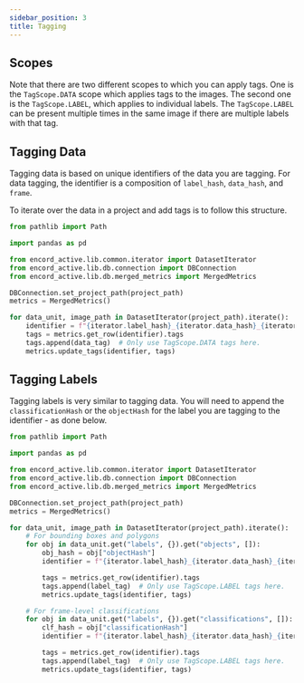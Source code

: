 ```yaml
---
sidebar_position: 3
title: Tagging
---
```


## Scopes

Note that there are two different scopes to which you can apply tags.
One is the `TagScope.DATA` scope which applies tags to the images.
The second one is the `TagScope.LABEL`, which applies to individual labels.
The `TagScope.LABEL` can be present multiple times in the same image if there are multiple labels with that tag.

## Tagging Data

Tagging data is based on unique identifiers of the data you are tagging.
For data tagging, the identifier is a composition of `label_hash`, `data_hash`, and `frame`.

To iterate over the data in a project and add tags is to follow this structure.

```python
from pathlib import Path

import pandas as pd

from encord_active.lib.common.iterator import DatasetIterator
from encord_active.lib.db.connection import DBConnection
from encord_active.lib.db.merged_metrics import MergedMetrics

DBConnection.set_project_path(project_path)
metrics = MergedMetrics()

for data_unit, image_path in DatasetIterator(project_path).iterate():
    identifier = f"{iterator.label_hash}_{iterator.data_hash}_{iterator.frame:05d}"
    tags = metrics.get_row(identifier).tags
    tags.append(data_tag)  # Only use TagScope.DATA tags here.
    metrics.update_tags(identifier, tags)
```

## Tagging Labels

Tagging labels is very similar to tagging data.
You will need to append the `classificationHash` or the `objectHash` for the label you are tagging to the identifier - as done below.

```python
from pathlib import Path

import pandas as pd

from encord_active.lib.common.iterator import DatasetIterator
from encord_active.lib.db.connection import DBConnection
from encord_active.lib.db.merged_metrics import MergedMetrics

DBConnection.set_project_path(project_path)
metrics = MergedMetrics()

for data_unit, image_path in DatasetIterator(project_path).iterate():
    # For bounding boxes and polygons
    for obj in data_unit.get("labels", {}).get("objects", []):
        obj_hash = obj["objectHash"]
        identifier = f"{iterator.label_hash}_{iterator.data_hash}_{iterator.frame:05d}_{obj_hash}"

        tags = metrics.get_row(identifier).tags
        tags.append(label_tag)  # Only use TagScope.LABEL tags here.
        metrics.update_tags(identifier, tags)

    # For frame-level classifications
    for obj in data_unit.get("labels", {}).get("classifications", []):
        clf_hash = obj["classificationHash"]
        identifier = f"{iterator.label_hash}_{iterator.data_hash}_{iterator.frame:05d}_{clf_hash}"

        tags = metrics.get_row(identifier).tags
        tags.append(label_tag)  # Only use TagScope.LABEL tags here.
        metrics.update_tags(identifier, tags)
```
